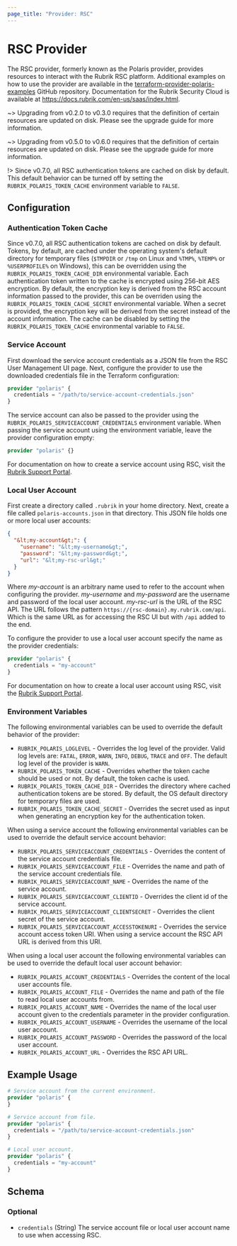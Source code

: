 ```yaml
---
page_title: "Provider: RSC"
---
```


# RSC Provider
The RSC provider, formerly known as the Polaris provider, provides resources to interact with the Rubrik RSC platform.
Additional examples on how to use the provider are available in the
[terraform-provider-polaris-examples](https://github.com/rubrikinc/terraform-provider-polaris-examples) GitHub
repository. Documentation for the Rubrik Security Cloud is available at https://docs.rubrik.com/en-us/saas/index.html.

~> Upgrading from v0.2.0 to v0.3.0 requires that the definition of certain resources are updated on disk. Please see the
upgrade guide for more information.

~> Upgrading from v0.5.0 to v0.6.0 requires that the definition of certain resources are updated on disk. Please see the
upgrade guide for more information.

!> Since v0.7.0, all RSC authentication tokens are cached on disk by default. This default behavior can be turned off by
setting the `RUBRIK_POLARIS_TOKEN_CACHE` environment variable to `FALSE`.

## Configuration

### Authentication Token Cache
Since v0.7.0, all RSC authentication tokens are cached on disk by default. Tokens, by default, are cached under the
operating system's default directory for temporary files (`$TMPDIR` or `/tmp` on Linux and `%TMP%`, `%TEMP%` or
`%USERPROFILE%` on Windows), this can be overridden using the `RUBRIK_POLARIS_TOKEN_CACHE_DIR` environmental variable.
Each authentication token written to the cache is encrypted using 256-bit AES encryption. By default, the encryption key
is derived from the RSC account information passed to the provider, this can be overriden using the
`RUBRIK_POLARIS_TOKEN_CACHE_SECRET` environmental variable. When a secret is provided, the encryption key will be
derived from the secret instead of the account information. The cache can be disabled by setting the
`RUBRIK_POLARIS_TOKEN_CACHE` environmental variable to `FALSE`.

### Service Account
First download the service account credentials as a JSON file from the RSC User Management UI page. Next, configure the
provider to use the downloaded credentials file in the Terraform configuration:
```terraform
provider "polaris" {
  credentials = "/path/to/service-account-credentials.json"
}
```
The service account can also be passed to the provider using the `RUBRIK_POLARIS_SERVICEACCOUNT_CREDENTIALS` environment
variable. When passing the service account using the environment variable, leave the provider configuration empty:
```terraform
provider "polaris" {}
```

For documentation on how to create a service account using RSC, visit the
[Rubrik Support Portal](http://support.rubrik.com).

### Local User Account
First create a directory called `.rubrik` in your home directory. Next, create a file called `polaris-accounts.json` in
that directory. This JSON file holds one or more local user accounts:
```json
{
  "&lt;my-account&gt;": {
    "username": "&lt;my-username&gt;",
    "password": "&lt;my-password&gt;",
    "url": "&lt;my-rsc-url&gt;"
  }
}
```
Where *my-account* is an arbitrary name used to refer to the account when configuring the provider. *my-username* and
*my-password* are the username and password of the local user account. *my-rsc-url* is the URL of the RSC API. The
URL follows the pattern `https://{rsc-domain}.my.rubrik.com/api`. Which is the same URL as for accessing the RSC UI but
with `/api` added to the end.

To configure the provider to use a local user account specify the name as the provider credentials:
```terraform
provider "polaris" {
  credentials = "my-account"
}
```
For documentation on how to create a local user account using RSC, visit the
[Rubrik Support Portal](http://support.rubrik.com).

### Environment Variables
The following environmental variables can be used to override the default behavior of the provider:
* `RUBRIK_POLARIS_LOGLEVEL` - Overrides the log level of the provider. Valid log levels are: `FATAL`, `ERROR`, `WARN`,
  `INFO`, `DEBUG`, `TRACE` and `OFF`. The default log level of the provider is `WARN`.
* `RUBRIK_POLARIS_TOKEN_CACHE` - Overrides whether the token cache should be used or not. By default, the token
  cache is used.
* `RUBRIK_POLARIS_TOKEN_CACHE_DIR` - Overrides the directory where cached authentication tokens are be stored. By
  default, the OS default directory for temporary files are used.
* `RUBRIK_POLARIS_TOKEN_CACHE_SECRET` - Overrides the secret used as input when generating an encryption key for the
  authentication token.

When using a service account the following environmental variables can be used to override the default service account
behavior:
* `RUBRIK_POLARIS_SERVICEACCOUNT_CREDENTIALS` - Overrides the content of the service account credentials file.
* `RUBRIK_POLARIS_SERVICEACCOUNT_FILE` - Overrides the name and path of the service account credentials file.
* `RUBRIK_POLARIS_SERVICEACCOUNT_NAME` - Overrides the name of the service account.
* `RUBRIK_POLARIS_SERVICEACCOUNT_CLIENTID` - Overrides the client id of the service account.
* `RUBRIK_POLARIS_SERVICEACCOUNT_CLIENTSECRET` - Overrides the client secret of the service account.
* `RUBRIK_POLARIS_SERVICEACCOUNT_ACCESSTOKENURI` - Overrides the service account access token URI. When using a service
  account the RSC API URL is derived from this URI.

When using a local user account the following environmental variables can be used to override the default local user
account behavior:
* `RUBRIK_POLARIS_ACCOUNT_CREDENTIALS` - Overrides the content of the local user accounts file.
* `RUBRIK_POLARIS_ACCOUNT_FILE` - Overrides the name and path of the file to read local user accounts from.
* `RUBRIK_POLARIS_ACCOUNT_NAME` - Overrides the name of the local user account given to the credentials parameter in the
  provider configuration.
* `RUBRIK_POLARIS_ACCOUNT_USERNAME` - Overrides the username of the local user account.
* `RUBRIK_POLARIS_ACCOUNT_PASSWORD` - Overrides the password of the local user account.
* `RUBRIK_POLARIS_ACCOUNT_URL` - Overrides the RSC API URL.

## Example Usage

```terraform
# Service account from the current environment.
provider "polaris" {
}

# Service account from file.
provider "polaris" {
  credentials = "/path/to/service-account-credentials.json"
}

# Local user account.
provider "polaris" {
  credentials = "my-account"
}
```

<!-- schema generated by tfplugindocs -->
## Schema

### Optional

- `credentials` (String) The service account file or local user account name to use when accessing RSC.
